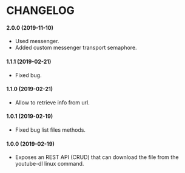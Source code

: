 CHANGELOG
=========

#### 2.0.0 (2019-11-10)

* Used messenger.
* Added custom messenger transport semaphore.

#### 1.1.1 (2019-02-21)

* Fixed bug.

#### 1.1.0 (2019-02-21)

* Allow to retrieve info from url.

#### 1.0.1 (2019-02-19)

* Fixed bug list files methods.

#### 1.0.0 (2019-02-19)

* Exposes an REST API (CRUD) that can download the file from the youtube-dl linux command.
